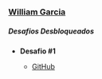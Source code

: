 ### [William Garcia](https://github.com/phewill)


##### Desafios Desbloqueados

- **Desafio #1**   
    
	- [GitHub](https://github.com/phewill "Perfil GitHub")
